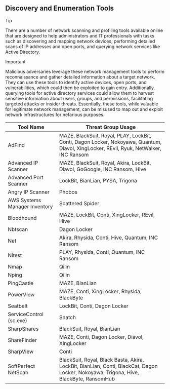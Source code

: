 ## Discovery and Enumeration Tools

> [!TIP]
> There are a number of network scanning and profiling tools available online that are designed to help administrators and IT professionals with tasks such as discovering and mapping network devices, performing detailed scans of IP addresses and open ports, and querying network services like Active Directory. 

> [!IMPORTANT]
> Malicious adversaries leverage these network management tools to perform reconnaissance and gather detailed information about a target network. They can use these tools to identify active devices, open ports, and vulnerabilities, which could then be exploited to gain entry. Additionally, querying tools for active directory services could allow them to harvest sensitive information about users, groups, and permissions, facilitating targeted attacks or insider threats. Essentially, these tools, while valuable for legitimate network management, can be misused to map out and exploit network infrastructures for nefarious purposes.

| Tool Name | Threat Group Usage |
|---|---|
| AdFind | MAZE, BlackSuit, Royal, PLAY, LockBit, Conti, Dagon Locker, Nokoyawa, Quantum, Diavol, XingLocker, REvil, Ryuk, NetWalker, INC Ransom |
| Advanced IP Scanner | MAZE, BlackSuit, Royal, Akira, LockBit, Diavol, GoGoogle, INC Ransom, Hive |
| Advanced Port Scanner| LockBit, BianLian, PYSA, Trigona |
| Angry IP Scanner | Phobos |
| AWS Systems Manager Inventory | Scattered Spider |
| Bloodhound | MAZE, LockBit, Conti, XingLocker, REvil, Hive |
| Nbtscan | Dagon Locker | 
| Net | Akira, Rhysida, Conti, Hive, Quantum, INC Ransom |
| Nltest | PLAY, Rhysida, Conti, Quantum, INC Ransom |
| Nmap | Qilin |
| Nping | Qilin |
| PingCastle | MAZE, BianLian |
| PowerView | MAZE, Conti, XingLocker, Rhysida, BlackByte |
| Seatbelt | LockBit, Conti, Dagon Locker |
| ServiceControl (sc.exe) | Snatch |
| SharpShares | BlackSuit, Royal, BianLian |
| ShareFinder | MAZE, Conti, Dagon Locker, Diavol, XingLocker |
| SharpView | Conti |
| SoftPerfect NetScan | BlackSuit, Royal, Black Basta, Akira, LockBit, BianLian, Conti, BlackCat, Dagon Locker, Nokoyawa, Trigona, Hive, BlackByte, RansomHub |

